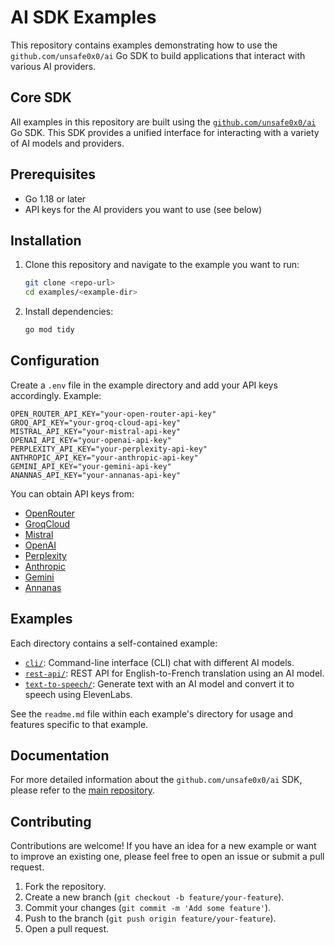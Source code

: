 # AI SDK Examples

This repository contains examples demonstrating how to use the `github.com/unsafe0x0/ai` Go SDK to build applications that interact with various AI providers.

## Core SDK

All examples in this repository are built using the [`github.com/unsafe0x0/ai`](https://github.com/unsafe0x0/ai) Go SDK. This SDK provides a unified interface for interacting with a variety of AI models and providers.

## Prerequisites

- Go 1.18 or later
- API keys for the AI providers you want to use (see below)

## Installation

1. Clone this repository and navigate to the example you want to run:
   ```bash
   git clone <repo-url>
   cd examples/<example-dir>
   ```
2. Install dependencies:
   ```bash
   go mod tidy
   ```

## Configuration

Create a `.env` file in the example directory and add your API keys accordingly. Example:

```env
OPEN_ROUTER_API_KEY="your-open-router-api-key"
GROQ_API_KEY="your-groq-cloud-api-key"
MISTRAL_API_KEY="your-mistral-api-key"
OPENAI_API_KEY="your-openai-api-key"
PERPLEXITY_API_KEY="your-perplexity-api-key"
ANTHROPIC_API_KEY="your-anthropic-api-key"
GEMINI_API_KEY="your-gemini-api-key"
ANANNAS_API_KEY="your-annanas-api-key"
```

You can obtain API keys from:

- [OpenRouter](https://openrouter.ai/keys)
- [GroqCloud](https://console.groq.com/keys)
- [Mistral](https://console.mistral.ai/api-keys/)
- [OpenAI](https://platform.openai.com/api-keys)
- [Perplexity](https://www.perplexity.ai/settings/api)
- [Anthropic](https://console.anthropic.com/settings/keys)
- [Gemini](https://aistudio.google.com/app/apikey)
- [Annanas](https://anannas.ai/)

## Examples

Each directory contains a self-contained example:

- [`cli/`](./cli): Command-line interface (CLI) chat with different AI models.
- [`rest-api/`](./rest-api): REST API for English-to-French translation using an AI model.
- [`text-to-speech/`](./text-to-speech): Generate text with an AI model and convert it to speech using ElevenLabs.

See the `readme.md` file within each example's directory for usage and features specific to that example.

## Documentation

For more detailed information about the `github.com/unsafe0x0/ai` SDK, please refer to the [main repository](https://github.com/unsafe0x0/ai).

## Contributing

Contributions are welcome! If you have an idea for a new example or want to improve an existing one, please feel free to open an issue or submit a pull request.

1.  Fork the repository.
2.  Create a new branch (`git checkout -b feature/your-feature`).
3.  Commit your changes (`git commit -m 'Add some feature'`).
4.  Push to the branch (`git push origin feature/your-feature`).
5.  Open a pull request.
